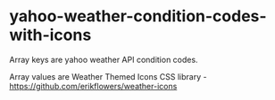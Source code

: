 # yahoo-weather-condition-codes-with-icons

Array keys are yahoo weather API condition codes.

Array values are Weather Themed Icons CSS library - https://github.com/erikflowers/weather-icons
